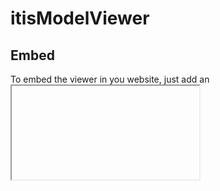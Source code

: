 # itisModelViewer

## Embed

To embed the viewer in you website, just add an <iframe> and set `src` attribute to the `/viewer/` folder, such as `https://jiajiajiang.github.io/itisModelViewer/viewer/`. (You'd better not embed it from `GitHub Pages` here cause options may be changed in the feature, please pull the viewer to your server.)

This viewer parses options from URL hash, the format is `name1=value1&name1=value1`. If no value followed, the name will become a switch.

All names and values will be  URI decoded, so if there are some special signs in the name or value, do URI encode first.

### Options

* url : The URLof the model file, supports `gltf`,`glb`,`fbx` files. If not set, a cube will keep rotating and  you can change the default view.
* alpha : (Switch) Make the background transparent.
* antialiasOff : (Switch) Turn off antialias.
* bgColor : (Switch) Set a background color. If `alpha` exists, this option will not take effect
* campos : Position of the default camera, data is in a special base36 format. Will be updated if you do some change of the view.
* defocus : (Switch) Turn on "Depth of field" effect. (Not so good)
* gridHelper : (Switch) Show a grid for debug.
* highQuality : (Switch) Keep high quality rendering. Without this option, only the last frame of animations will be high quality.
* meshDebug : (Switch) Show mesh of the model for debug.
* noAnimation : (Switch) Turn off animations of the model file.
* precision : WebGL precision option, the value can be `lowp`,`mediump` or `highp`.
* shadow : (Switch) Show shadow. If there are multi-lights, strange texture error may happen.
* wireframe : (Switch) Render all model as wireframe.

### Example

https://jiajiajiang.github.io/itisModelViewer/viewer/#url=%2F%2Fio.luojia.me%2Fmodel%2F2021%2F0120%2FIRCameraShell.glb&gridHelper&meshDebug&campos=0%2C0.dobiqwe987c%2C5%2C0%2C0%2C0

This URL turns on `gridHelper` and `meshDebug`, and set camera to a position.

### API

Post an issue if you need it.